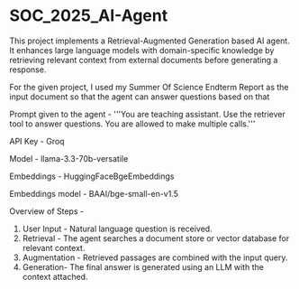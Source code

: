 # SOC_2025_AI-Agent

This project implements a Retrieval-Augmented Generation based AI agent. It enhances large language models with domain-specific knowledge by retrieving relevant context from external documents before generating a response.

For the given project, I used my Summer Of Science Endterm Report as the input document so that the agent can answer questions based on that

Prompt given to the agent - 
'''You are teaching assistant. Use the retriever tool to answer questions.
You are allowed to make multiple calls.'''

API Key - Groq

Model - llama-3.3-70b-versatile

Embeddings - HuggingFaceBgeEmbeddings

Embeddings model - BAAI/bge-small-en-v1.5

Overview of Steps -
1. User Input - Natural language question is received.
2. Retrieval - The agent searches a document store or vector database for relevant context.
3. Augmentation - Retrieved passages are combined with the input query.
4. Generation- The final answer is generated using an LLM with the context attached.
